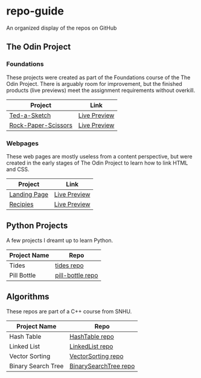 # repo-guide
An organized display of the repos on GitHub
## The Odin Project  
### Foundations  
These projects were created as part of the Foundations course of the The Odin Project.  There is arguably room for improvement, but the finished products (live previews) meet the assignment requirements without overkill.  

| Project | Link |
| --- | --- |
| [Ted-a-Sketch](https://github.com/tfalasco/etch-a-sketch) | [Live Preview](https://tfalasco.github.io/etch-a-sketch/) |
| [Rock-Paper-Scissors](https://github.com/tfalasco/rock-paper-scissors) | [Live Preview](https://tfalasco.github.io/rock-paper-scissors/) |

### Webpages
These web pages are mostly useless from a content perspective, but were created in the early stages of The Odin Project to learn how to link HTML and CSS.  

| Project | Link |
| --- | --- |
| [Landing Page](https://github.com/tfalasco/odin-landing-page) | [Live Preview](https://tfalasco.github.io/odin-landing-page/) |
| [Recipies](https://github.com/tfalasco/odin-recipes) | [Live Preview](https://tfalasco.github.io/odin-recipes/) |

## Python Projects
A few projects I dreamt up to learn Python.  

| Project Name | Repo |
| --- | --- |
| Tides | [tides repo](https://github.com/tfalasco/tides) |
| Pill Bottle | [pill-bottle repo](https://github.com/tfalasco/pill-bottle) |

## Algorithms
These repos are part of a C++ course from SNHU.  

| Project Name | Repo |
| --- | --- |
| Hash Table | [HashTable repo](https://github.com/tfalasco/HashTable) |
| Linked List | [LinkedList repo](https://github.com/tfalasco/LinkedList) |
| Vector Sorting | [VectorSorting repo](https://github.com/tfalasco/VectorSorting) |
| Binary Search Tree | [BinarySearchTree repo](https://github.com/tfalasco/BinarySearchTree) |
